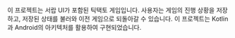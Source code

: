 




이 프로젝트는 서랍 UI가 포함된 틱택토 게임입니다. 
사용자는 게임의 진행 상황을 저장하고, 저장된 상태를 불러와 이전 게임으로 되돌아갈 수 있습니다. 
이 프로젝트는 Kotlin과 Android의 아키텍처를 활용하여 구현되었습니다.
